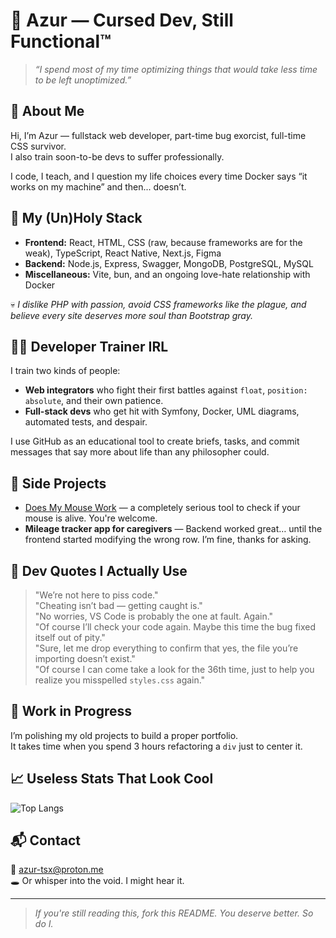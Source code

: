 # 👾 Azur — Cursed Dev, Still Functional™

> _“I spend most of my time optimizing things that would take less time to be left unoptimized.”_

## 🧠 About Me

Hi, I’m Azur — fullstack web developer, part-time bug exorcist, full-time CSS survivor.  
I also train soon-to-be devs to suffer professionally.

I code, I teach, and I question my life choices every time Docker says “it works on my machine” and then... doesn’t.

## 🔧 My (Un)Holy Stack

- **Frontend:** React, HTML, CSS (raw, because frameworks are for the weak), TypeScript, React Native, Next.js, Figma  
- **Backend:** Node.js, Express, Swagger, MongoDB, PostgreSQL, MySQL  
- **Miscellaneous:** Vite, bun, and an ongoing love-hate relationship with Docker

💀 *I dislike PHP with passion, avoid CSS frameworks like the plague, and believe every site deserves more soul than Bootstrap gray.*

## 🧑‍🏫 Developer Trainer IRL

I train two kinds of people:
- **Web integrators** who fight their first battles against `float`, `position: absolute`, and their own patience.
- **Full-stack devs** who get hit with Symfony, Docker, UML diagrams, automated tests, and despair.

I use GitHub as an educational tool to create briefs, tasks, and commit messages that say more about life than any philosopher could.

## 🧪 Side Projects

- [Does My Mouse Work](https://remyctrz.github.io/DMMW/) — a completely serious tool to check if your mouse is alive. You're welcome.
- **Mileage tracker app for caregivers** — Backend worked great… until the frontend started modifying the wrong row. I’m fine, thanks for asking.

## 💬 Dev Quotes I Actually Use

> "We’re not here to piss code."  
> "Cheating isn’t bad — getting caught is."  
> "No worries, VS Code is probably the one at fault. Again."  
> "Of course I’ll check your code again. Maybe this time the bug fixed itself out of pity."  
> "Sure, let me drop everything to confirm that yes, the file you’re importing doesn’t exist."  
> "Of course I can come take a look for the 36th time, just to help you realize you misspelled `styles.css` again."

## 🚧 Work in Progress

I’m polishing my old projects to build a proper portfolio.  
It takes time when you spend 3 hours refactoring a `div` just to center it.

## 📈 Useless Stats That Look Cool

![Top Langs](https://github-readme-stats.vercel.app/api/top-langs/?username=remyctrz&layout=compact&langs_count=8&theme=tokyonight)

## 📬 Contact

🧠 azur-tsx@proton.me   
🕳️ Or whisper into the void. I might hear it.

---

> _If you're still reading this, fork this README. You deserve better. So do I._

